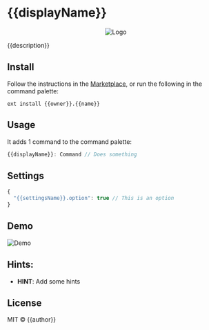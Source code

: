 # {{displayName}}

<p align="center">
	<img src="https://raw.githubusercontent.com/{{owner}}/{{name}}/master/resources/logo-128x128.png" alt="Logo">
</p>

{{description}}

## Install

Follow the instructions in the [Marketplace](https://marketplace.visualstudio.com/items?itemName={{owner}}.{{name}}), or run the following in the command palette:

```shell
ext install {{owner}}.{{name}}
```

## Usage

It adds 1 command to the command palette:

```js
{{displayName}}: Command // Does something
```

## Settings

```js
{
  "{{settingsName}}.option": true // This is an option
}
```

## Demo

![Demo](resources/demo.gif)

## Hints:

- **HINT**: Add some hints

## License

MIT © {{author}}
